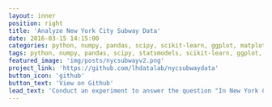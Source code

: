 ```yaml
---
layout: inner
position: right
title: 'Analyze New York City Subway Data'
date: 2016-03-15 14:15:00
categories: python, numpy, pandas, scipy, scikit-learn, ggplot, matplotlib, multiple-linear-regression, MannWhitneyU, hypothesis-testing, statistics, p-values, data-visualization, model-performance 
tags: python, numpy, pandas, scipy, statsmodels, scikit-learn, ggplot, matplotlib, multiple-linear-regression, MannWhitneyU, hypothesis-testing, statistics, p-values, data-visualization, model-performance 
featured_image: 'img/posts/nycsubwayv2.png'
project_link: 'https://github.com/lhdatalab/nycsubwaydata'
button_icon: 'github'
button_text: 'View on Github'
lead_text: 'Conduct an experiment to answer the question "In New York City, do more people ride the subway when it is raining?" Yes, on average 183 more passengers per station.'
---
```

